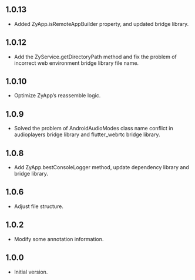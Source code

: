 ## 1.0.13

- Added ZyApp.isRemoteAppBuilder property, and updated bridge library.
  
## 1.0.12

- Add the ZyService.getDirectoryPath method and fix the problem of incorrect web environment bridge library file name.
  
## 1.0.10

- Optimize ZyApp’s reassemble logic.
  
## 1.0.9

- Solved the problem of AndroidAudioModes class name conflict in audioplayers bridge library and flutter_webrtc bridge library.
  
## 1.0.8

- Add ZyApp.bestConsoleLogger method, update dependency library and bridge library.
  
## 1.0.6

- Adjust file structure.
  
## 1.0.2

- Modify some annotation information.
  
## 1.0.0

- Initial version.

